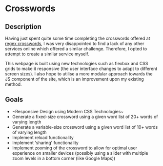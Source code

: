 # Crosswords

## Description

Having just spent quite some time completing the crosswords offered at [regex crosswords](https://regexcrossword.com/), I was very disappointed to find a lack of any other services online which offered a similar challenge. Therefore, I opted to attempt to create a similar service myself.

This webpage is built using new technologies such as flexbox and CSS grids to make it responsive (the user interface changes to adapt to different screen sizes).
I also hope to utilise a more modular approach towards the JS component of the site, which is an improvement upon my existing method.

## Goals

* ~Responsive Design using Modern CSS Technologies~
* Generate a fixed-size crossword using a given word list of 20+ words of varying length
* Generate a variable-size crossword using a given word list of 10+ words of varying length
* Implement reload functionality
* Implement 'sharing' functionality
* Implement zooming of the crossword to allow for optimal user experience on smaller devices (possibly using a slider with multiple zoom levels in a bottom corner (like Google Maps))